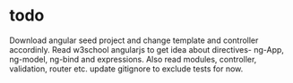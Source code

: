 # todo

Download angular seed project and change template and controller accordinly.
Read w3school angularjs to get idea about directives- ng-App, ng-model, ng-bind and expressions. 
Also read modules, controller, validation, router etc.
update gitignore to exclude tests for now.
